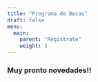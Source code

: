 ```yaml
---
title: "Programa de Becas"
draft: false
menu:
  main:
    parent: "Registrate"
    weight: 3
---
```


### **Muy pronto novedades!!**